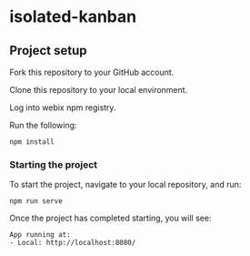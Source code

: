 # isolated-kanban

## Project setup

Fork this repository to your GitHub account.

Clone this repository to your local environment.

Log into webix npm registry.

Run the following:
```
npm install
```

### Starting the project

To start the project, navigate to your local repository, and run:

```
npm run serve
```

Once the project has completed starting, you will see:

```
App running at:
- Local: http://localhost:8080/
```
